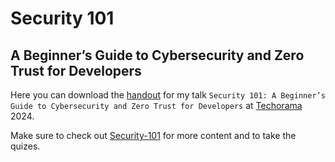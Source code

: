# Security 101

## A Beginner’s Guide to Cybersecurity and Zero Trust for Developers

Here you can download the [handout](https://github.com/wulfland/Security101/blob/main/Security%20101.pdf) for my talk `Security 101: A Beginner’s Guide to Cybersecurity and Zero Trust for Developers` at [Techorama](https://techorama.nl/) 2024.

Make sure to check out [Security-101](https://github.com/microsoft/Security-101) for more content and to take the quizes.
